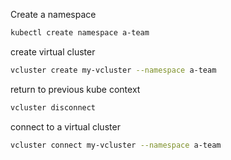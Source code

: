 Create a namespace 
```bash
kubectl create namespace a-team
```

create virtual cluster 
```bash
vcluster create my-vcluster --namespace a-team
```

return to previous kube context 
```bash
vcluster disconnect
```

connect to a virtual cluster
```bash
vcluster connect my-vcluster --namespace a-team
```